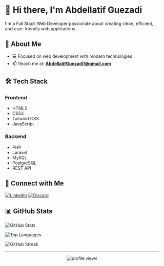 # 👋 Hi there, I'm Abdellatif Guezadi

I'm a Full Stack Web Developer passionate about creating clean, efficient, and user-friendly web applications.

## 🚀 About Me
- 💻 Focused on web development with modern technologies
- 📫 Reach me at: **AbdellatifGuezadi1@gmail.com**

## 🛠️ Tech Stack

### Frontend
- HTML5
- CSS3
- Tailwind CSS
- JavaScript

### Backend
- PHP
- Laravel
- MySQL
- PostgreSQL
- REST API

## 🤝 Connect with Me
[![LinkedIn](https://raw.githubusercontent.com/rahuldkjain/github-profile-readme-generator/master/src/images/icons/Social/linked-in-alt.svg)](https://linkedin.com/in/Abdellatif-ait-el-houcine-69352429b)
[![Discord](https://raw.githubusercontent.com/rahuldkjain/github-profile-readme-generator/master/src/images/icons/Social/discord.svg)](https://discord.gg/E7RKhBAP)

## 📊 GitHub Stats

![GitHub Stats](https://github-readme-stats.vercel.app/api?username=AbdellatifGuezadi1&show_icons=true&theme=radical)

![Top Languages](https://github-readme-stats.vercel.app/api/top-langs/?username=AbdellatifGuezadi1&layout=compact&theme=radical)

![GitHub Streak](https://github-readme-streak-stats.herokuapp.com/?user=AbdellatifGuezadi1&theme=radical)

---
<p align="center">
  <img src="https://komarev.com/ghpvc/?username=AbdellatifGuezadi1&label=Profile%20views&color=0e75b6&style=flat" alt="profile views" />
</p> 

